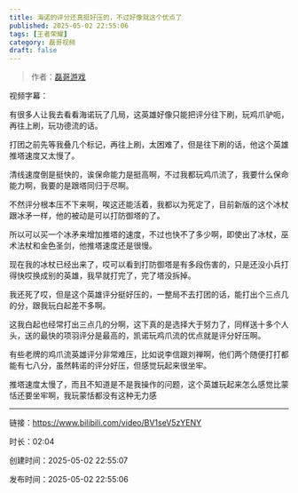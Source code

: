 ```yaml
---
title: 海诺的评分还真挺好压的，不过好像就这个优点了
published: 2025-05-02 22:55:06
tags: [王者荣耀]
category: 磊哥视频
draft: false
---
```



> 作者：[磊哥游戏](https://space.bilibili.com/268941858)

视频字幕：

有很多人让我去看看海诺玩了几局，这英雄好像只能把评分往下刷，玩鸡爪驴呃，再往上刷，玩功德流的话。

打团之前先等我叠几个标记，再往上刷，太困难了，但是往下刷的话，他这个英雄推塔速度又太慢了。

清线速度倒是挺快的，诶保命能力是挺高啊，不过我都玩鸡爪流了，我要什么保命能力啊，我要的是跟塔同归于尽啊。

不然评分根本压不下来啊，唉这还能活着，我都以为死定了，目前新版的这个冰杖跟冰矛一样，他的被动是可以打防御塔的了。

所以可以买一个冰矛来增加推塔的速度，不过也快不了多少啊，即使出了冰杖，巫术法杖和金色圣剑，他推塔速度还是很慢。

现在我的冰杖已经出来了，哎可以看到打防御塔是有多段伤害的，只是还没小兵打得快哎换成别的英雄，我早就打完了，完了塔没拆掉。

我还死了哎，但是这个英雄评分挺好压的，一整局不去打团的话，能打出个三点几的分，跟我玩白起差不多啊。

这我白起也经常打出三点几的分啊，这下真的是选择大于努力了，同样送十多个人头，送的最快的项羽评分是最高的，凯诺玩鸡爪流的优点就是评分好压啊。

有些老牌的鸡爪流英雄评分非常难压，比如说李信跟刘禅啊，他们两个随便打打都能有七八分，虽然韩诺的评分好压，但感觉玩起来很坐牢。

推塔速度太慢了，而且不知道是不是我操作的问题，这个英雄玩起来怎么感觉比蒙恬还要坐牢啊，我玩蒙恬都没有这种无力感

---

链接：https://www.bilibili.com/video/BV1seV5zYENY

时长：02:04

创建时间：2025-05-02 22:55:07

发布时间：2025-05-02 22:55:06
